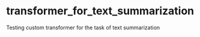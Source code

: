 # transformer_for_text_summarization
 Testing custom transformer for the task of text summarization
